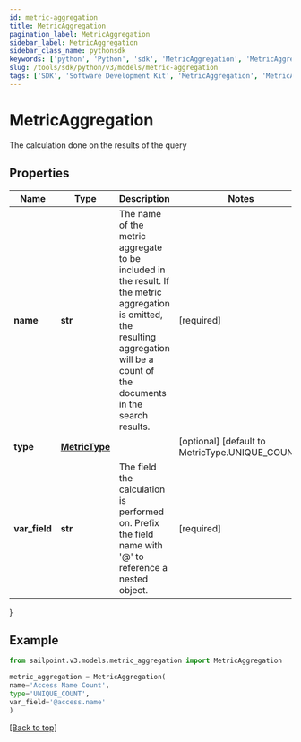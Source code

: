 ```yaml
---
id: metric-aggregation
title: MetricAggregation
pagination_label: MetricAggregation
sidebar_label: MetricAggregation
sidebar_class_name: pythonsdk
keywords: ['python', 'Python', 'sdk', 'MetricAggregation', 'MetricAggregation'] 
slug: /tools/sdk/python/v3/models/metric-aggregation
tags: ['SDK', 'Software Development Kit', 'MetricAggregation', 'MetricAggregation']
---
```


# MetricAggregation

The calculation done on the results of the query

## Properties

Name | Type | Description | Notes
------------ | ------------- | ------------- | -------------
**name** | **str** | The name of the metric aggregate to be included in the result. If the metric aggregation is omitted, the resulting aggregation will be a count of the documents in the search results. | [required]
**type** | [**MetricType**](metric-type) |  | [optional] [default to MetricType.UNIQUE_COUNT]
**var_field** | **str** | The field the calculation is performed on.  Prefix the field name with '@' to reference a nested object.  | [required]
}

## Example

```python
from sailpoint.v3.models.metric_aggregation import MetricAggregation

metric_aggregation = MetricAggregation(
name='Access Name Count',
type='UNIQUE_COUNT',
var_field='@access.name'
)

```
[[Back to top]](#) 

